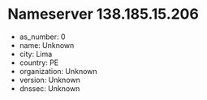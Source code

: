 # Nameserver 138.185.15.206

* as_number: 0
* name: Unknown
* city: Lima
* country: PE
* organization: Unknown
* version: Unknown
* dnssec: Unknown
